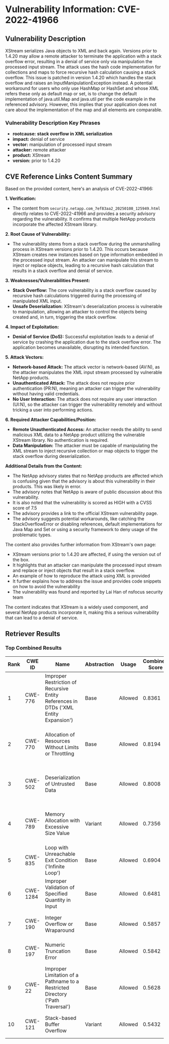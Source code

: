 # Vulnerability Information: CVE-2022-41966

## Vulnerability Description
XStream serializes Java objects to XML and back again. Versions prior to 1.4.20 may allow a remote attacker to terminate the application with a stack overflow error, resulting in a denial of service only via manipulation the processed input stream. The attack uses the hash code implementation for collections and maps to force recursive hash calculation causing a stack overflow. This issue is patched in version 1.4.20 which handles the stack overflow and raises an InputManipulationException instead. A potential workaround for users who only use HashMap or HashSet and whose XML refers these only as default map or set, is to change the default implementation of java.util.Map and java.util per the code example in the referenced advisory. However, this implies that your application does not care about the implementation of the map and all elements are comparable.

### Vulnerability Description Key Phrases
- **rootcause:** **stack overflow in XML serialization**
- **impact:** denial of service
- **vector:** manipulation of processed input stream
- **attacker:** remote attacker
- **product:** XStream
- **version:** prior to 1.4.20

## CVE Reference Links Content Summary
Based on the provided content, here's an analysis of CVE-2022-41966:

**1. Verification:**
   - The content from `security.netapp.com_7ef83aa2_20250108_125949.html` directly relates to CVE-2022-41966 and provides a security advisory regarding the vulnerability. It confirms that multiple NetApp products incorporate the affected XStream library.

**2. Root Cause of Vulnerability:**
   - The vulnerability stems from a stack overflow during the unmarshalling process in XStream versions prior to 1.4.20. This occurs because XStream creates new instances based on type information embedded in the processed input stream. An attacker can manipulate this stream to inject or replace objects, leading to a recursive hash calculation that results in a stack overflow and denial of service.

**3. Weaknesses/Vulnerabilities Present:**
   -  **Stack Overflow:** The core vulnerability is a stack overflow caused by recursive hash calculations triggered during the processing of manipulated XML input.
   - **Unsafe Deserialization:** XStream's deserialization process is vulnerable to manipulation, allowing an attacker to control the objects being created and, in turn, triggering the stack overflow.

**4. Impact of Exploitation:**
   - **Denial of Service (DoS):** Successful exploitation leads to a denial of service by crashing the application due to the stack overflow error. The application becomes unavailable, disrupting its intended function.

**5. Attack Vectors:**
   - **Network-based Attack:** The attack vector is network-based (AV:N), as the attacker manipulates the XML input stream processed by vulnerable NetApp products.
   - **Unauthenticated Attack:** The attack does not require prior authentication (PR:N), meaning an attacker can trigger the vulnerability without having valid credentials.
   - **No User Interaction:** The attack does not require any user interaction (UI:N), so the attacker can trigger the vulnerability remotely and without tricking a user into performing actions.

**6. Required Attacker Capabilities/Position:**
   - **Remote Unauthenticated Access:** An attacker needs the ability to send malicious XML data to a NetApp product utilizing the vulnerable XStream library. No authentication is required.
   - **Data Manipulation:** The attacker must be capable of manipulating the XML stream to inject recursive collection or map objects to trigger the stack overflow during deserialization.

**Additional Details from the Content:**
   - The NetApp advisory states that no NetApp products are affected which is confusing given that the advisory is about this vulnerability in their products. This was likely in error. 
   -  The advisory notes that NetApp is aware of public discussion about this vulnerability.
   - It is also noted that the vulnerability is scored as HIGH with a CVSS score of 7.5
   - The advisory provides a link to the official XStream vulnerability page.
   - The advisory suggests potential workarounds, like catching the StackOverflowError or disabling references, default implementations for Java Map and Set or using a security framework to deny usage of the problematic types.

The content also provides further information from XStream's own page:
   -  XStream versions prior to 1.4.20 are affected, if using the version out of the box.
   - It highlights that an attacker can manipulate the processed input stream and replace or inject objects that result in a stack overflow.
   - An example of how to reproduce the attack using XML is provided
   -  It further explains how to address the issue and provides code snippets on how to avoid the vulnerability
   -  The vulnerability was found and reported by Lai Han of nsfocus security team

The content indicates that XStream is a widely used component, and several NetApp products incorporate it, making this a serious vulnerability that can lead to a denial of service.

## Retriever Results

### Top Combined Results

| Rank | CWE ID | Name | Abstraction | Usage | Combined Score | Retrievers | Individual Scores |
|------|--------|------|-------------|-------|---------------|------------|-------------------|
| 1 | CWE-776 | Improper Restriction of Recursive Entity References in DTDs ('XML Entity Expansion') | Base | Allowed | 0.8361 | dense, sparse, graph | dense: 0.535, sparse: 0.613, graph: 0.609 |
| 2 | CWE-770 | Allocation of Resources Without Limits or Throttling | Base | Allowed | 0.8194 | dense, sparse, graph | dense: 0.472, sparse: 0.645, graph: 0.599 |
| 3 | CWE-502 | Deserialization of Untrusted Data | Base | Allowed | 0.8008 | dense, sparse, graph | dense: 0.461, sparse: 0.669, graph: 0.524 |
| 4 | CWE-789 | Memory Allocation with Excessive Size Value | Variant | Allowed | 0.7356 | dense, sparse, graph | dense: 0.466, sparse: 0.651, graph: 0.535 |
| 5 | CWE-835 | Loop with Unreachable Exit Condition ('Infinite Loop') | Base | Allowed | 0.6904 | sparse, graph | sparse: 0.671, graph: 0.857 |
| 6 | CWE-1284 | Improper Validation of Specified Quantity in Input | Base | Allowed | 0.6481 | sparse, graph | sparse: 0.640, graph: 0.789 |
| 7 | CWE-190 | Integer Overflow or Wraparound | Base | Allowed | 0.5857 | dense, sparse | dense: 0.458, sparse: 0.623 |
| 8 | CWE-197 | Numeric Truncation Error | Base | Allowed | 0.5842 | dense, sparse | dense: 0.465, sparse: 0.614 |
| 9 | CWE-22 | Improper Limitation of a Pathname to a Restricted Directory ('Path Traversal') | Base | Allowed | 0.5628 | sparse, graph | sparse: 0.589, graph: 0.631 |
| 10 | CWE-121 | Stack-based Buffer Overflow | Variant | Allowed | 0.5432 | dense, sparse | dense: 0.478, sparse: 0.610 |

